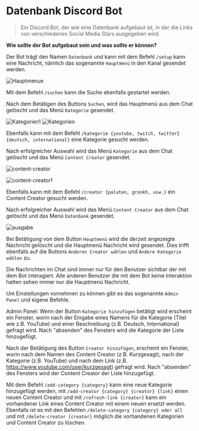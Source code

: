 # Datenbank Discord Bot
>Ein Discord Bot, der wie eine Datenbank aufgebaut ist, in der die Links von verschiedenen Social Media Stars ausgegeben wird.


**Wie sollte der Bot aufgebaut sein und was sollte er können?**

Der Bot trägt den Namen ```Datenbank``` und kann mit dem Befehl ```/setup``` kann eine Nachricht, nämlich das sogenannte ```Hauptmenü``` in den Kanal gesendet werden.

![Hauptmenue](https://user-images.githubusercontent.com/122997603/213225467-5175aaaf-89a8-4f8e-9e9d-04a582edb1f0.png)

Mit dem Befehl ```/suchen``` kann die Suche ebenfalls gestartet werden.


Nach dem Betätigen des Buttons ```Suchen```, wird das Hauptmenü aus dem Chat gelöscht und das Menü ```Kategorie``` gesendet.

![Kategorien1](https://user-images.githubusercontent.com/122997603/213277434-446bdc5f-b5ea-4226-8537-72eb19adf6e0.png)
![Kategorien](https://user-images.githubusercontent.com/122997603/213273934-61157ac8-5821-48d7-ab91-e45e0cf85e88.png)

Ebenfalls kann mit dem Befehl ```/kategorie {youtube, twitch, twitter} {deutsch, international}``` eine Kategorie gesucht werden.

Nach erfolgreicher Auswahl wird das Menü ```Kategorie``` aus dem Chat gelöscht und das Menü ```Content Creator``` gesendet.

![content-creator](https://user-images.githubusercontent.com/122997603/213274118-9ab44a72-5d3d-4fab-bc1c-a939f004770e.png)

![content-creator1](https://user-images.githubusercontent.com/122997603/213278769-6bbf8a84-a7f3-48ce-875e-aa45dae63879.png)

Ebenfalls kann mit dem Befehl ```/creator {paluten, gronkh, usw.}``` ein Content Creator gesucht werden.

Nach erfolgreicher Auswahl wird das Menü ```Content Creator``` aus dem Chat gelöscht und das Menü ```Datenbank``` gesendet.

![ausgabe](https://user-images.githubusercontent.com/122997603/213277713-fba88c2f-3abf-4c7a-a9b7-229a65e1dd07.png)

Bei Betätigung von dem Button ```Hauptmenü``` wird die derzeit angezeigte Nachricht gelöscht und die Hauptmenü Nachricht wird gesendet.
Dies trifft ebenfalls auf die Buttons ```Anderen Creator wählen``` und ```Andere Kategorie wählen``` zu.

Die Nachrichten im Chat sind immer nur für den Benutzer sichtbar der mit dem Bot interagiert. Alle anderen Benutzer die mit dem Bot keine Interaktion hatten sehen immer nur die Hauptmenü Nachricht.

Um Einstellungen vornehmen zu können gibt es das sogenannte ```Admin Panel``` und eigene Befehle.

Admin Panel:
Wenn der Button ```Kategorie hinzufügen``` betätigt wird erscheint ein Fenster, worin nach der Eingabe eines Namens für die Kategorie (Titel wie z.B. YouTube) und einer Beschreibung (z.B. Deutsch, International) gefragt wird.
Nach "absenden" des Fensters wird die Kategorie der Liste hinzugefügt.

Nach der Betätigung des Button ```Creator hinzufügen```, erscheint ein Fenster, worin nach dem Namen des Content Creator (z.B. Kurzgesagt), nach der Kategorie (z.B. YouTube) und nach dem Link (z.B. https://www.youtube.com/user/kurzgesagt) gefragt wird.
Nach "absenden" des Fensters wird der Content Creator der Liste hinzugefügt.



Mit dem Befehl ```/add-category {category}``` kann eine neue Kategorie hinzugefügt werden, mit ```/add-creator {category} {creator} {link}``` einen neuen Content Creator und mit ```/refresh-link {creator}``` kann ein vorhandener Link eines Content Creator mit einem neuen ersetzt werden.
Ebenfalls ist es mit den Befehlen ```/delete-category {category} oder all``` und mit ```/delete-creator {creator}``` möglich die vorhandenen Kategorien und Content Creator zu löschen.
